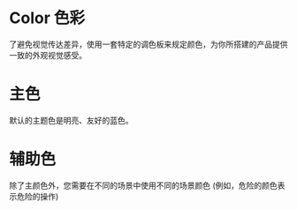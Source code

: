 # Color 色彩
了避免视觉传达差异，使用一套特定的调色板来规定颜色，为你所搭建的产品提供一致的外观视觉感受。

# 主色
 默认的主题色是明亮、友好的蓝色。

 <DemoColorBox style="  width: 30%;" />

# 辅助色
除了主颜色外，您需要在不同的场景中使用不同的场景颜色 (例如，危险的颜色表示危险的操作)
<div class="box">
  <DemoColorBox style="  width: 24%;" name="success" color="#67c23a" />
  <DemoColorBox style="  width: 24%;" name="warning" color="#e6a23c" />
  <DemoColorBox style="  width: 24%;" name="danger" color="#f56c6c" />
  <DemoColorBox style="  width: 24%;" name="info" color="#909399" />
</div>

 <script setup>
  import DemoColorBox from '../demo/color/DemoColorBox.vue' 
</script>
<style>
.box {
  display:flex;
  justify-content: space-between;
}

</style>
